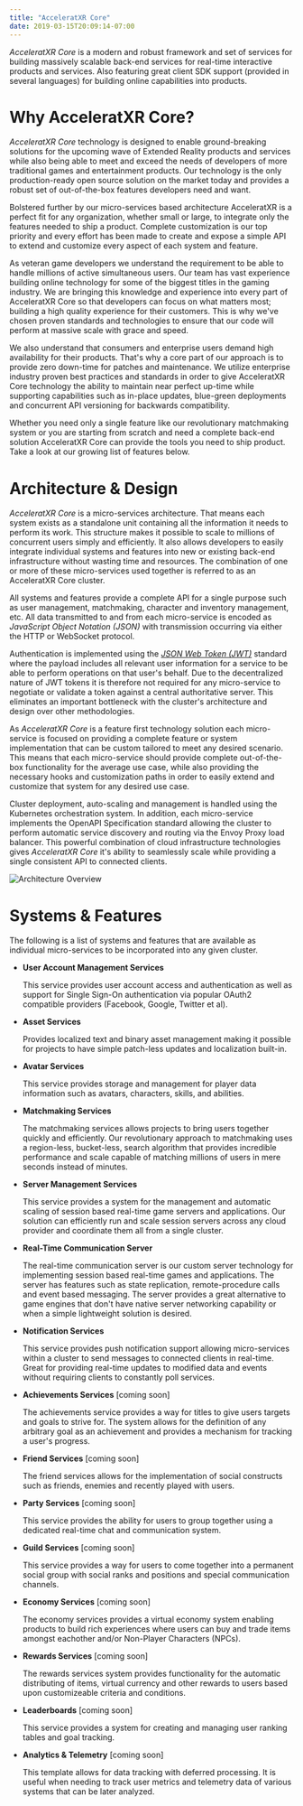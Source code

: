 ```yaml
---
title: "AcceleratXR Core"
date: 2019-03-15T20:09:14-07:00
---
```


_AcceleratXR Core_ is a modern and robust framework and set of services for building massively scalable back-end services for real-time interactive products and services. Also featuring great client SDK support (provided in several languages) for building online capabilities into products.

# Why AcceleratXR Core?

_AcceleratXR Core_ technology is designed to enable ground-breaking solutions for the upcoming wave of Extended Reality products and services while also being able to meet and exceed the needs of developers of more traditional games and entertainment products. Our technology is the only production-ready open source solution on the market today and provides a robust set of out-of-the-box features developers need and want.

Bolstered further by our micro-services based architecture AcceleratXR is a perfect fit for any organization, whether small or large, to integrate only the features needed to ship a product. Complete customization is our top priority and every effort has been made to create and expose a simple API to extend and customize every aspect of each system and feature.

As veteran game developers we understand the requirement to be able to handle millions of active simultaneous users. Our team has vast experience building online technology for some of the biggest titles in the gaming industry. We are bringing this knowledge and experience into every part of AcceleratXR Core so that developers can focus on what matters most; building a high quality experience for their customers. This is why we've chosen proven standards and technologies to ensure that our code will perform at massive scale with grace and speed.

We also understand that consumers and enterprise users demand high availability for their products. That's why a core part of our approach is to provide zero down-time for patches and maintenance. We utilize enterprise industry proven best practices and standards in order to give AcceleratXR Core technology the ability to maintain near perfect up-time while supporting capabilities such as in-place updates, blue-green deployments and concurrent API versioning for backwards compatibility.

Whether you need only a single feature like our revolutionary matchmaking system or you are starting from scratch and need a complete back-end solution AcceleratXR Core can provide the tools you need to ship product. Take a look at our growing list of features below.

# Architecture & Design

_AcceleratXR Core_ is a micro-services architecture. That means each system exists as a standalone unit containing all the information it needs to perform its work. This structure makes it possible to scale to millions of concurrent users simply and efficiently. It also allows developers to easily integrate individual systems and features into new or existing back-end infrastructure without wasting time and resources. The combination of one or more of these micro-services used together is referred to as an AcceleratXR Core cluster.

All systems and features provide a complete API for a single purpose such as user management, matchmaking, character and inventory management, etc. All data transmitted to and from each micro-service is encoded as _JavaScript Object Notation (JSON)_ with transmission occurring via either the HTTP or WebSocket protocol.

Authentication is implemented using the _[JSON Web Token (JWT)](http://jwt.io)_ standard where the payload includes all relevant user information for a service to be able to perform operations on that user's behalf. Due to the decentralized nature of JWT tokens it is therefore not required for any micro-service to negotiate or validate a token against a central authoritative server. This eliminates an important bottleneck with the cluster's architecture and design over other methodologies.

As _AcceleratXR Core_ is a feature first technology solution each micro-service is focused on providing a complete feature or system implementation that can be custom tailored to meet any desired scenario. This means that each micro-service should provide complete out-of-the-box functionality for the average use case, while also providing the necessary hooks and customization paths in order to easily extend and customize that system for any desired use case.

Cluster deployment, auto-scaling and management is handled using the Kubernetes orchestration system. In addition, each micro-service implements the OpenAPI Specification standard allowing the cluster to perform automatic service discovery and routing via the Envoy Proxy load balancer. This powerful combination of cloud infrastructure technologies gives _AcceleratXR Core_ it's ability to seamlessly scale while providing a single consistent API to connected clients.

![Architecture Overview](images/overview_architecture_diagram.png)

# Systems & Features

The following is a list of systems and features that are available as individual micro-services to be incorporated into any given cluster.

-   **User Account Management Services**

    This service provides user account access and authentication as well as support for Single Sign-On authentication via popular OAuth2 compatible providers (Facebook, Google, Twitter et al).

-   **Asset Services**

    Provides localized text and binary asset management making it possible for projects to have simple patch-less updates and localization built-in.

-   **Avatar Services**

    This service provides storage and management for player data information such as avatars, characters, skills, and abilities.

-   **Matchmaking Services**

    The matchmaking services allows projects to bring users together quickly and efficiently. Our revolutionary approach to matchmaking uses a region-less, bucket-less, search algorithm that provides incredible performance and scale capable of matching millions of users in mere seconds instead of minutes.

-   **Server Management Services**

    This service provides a system for the management and automatic scaling of session based real-time game servers and applications. Our solution can efficiently run and scale session servers across any cloud provider and coordinate them all from a single cluster.

-   **Real-Time Communication Server**

    The real-time communication server is our custom server technology for implementing session based real-time games and applications. The server has features such as state replication, remote-procedure calls and event based messaging. The server provides a great alternative to game engines that don't have native server networking capability or when a simple lightweight solution is desired.

-   **Notification Services**

    This service provides push notification support allowing micro-services within a cluster to send messages to connected clients in real-time. Great for providing real-time updates to modified data and events without requiring clients to constantly poll services.

-   **Achievements Services** [coming soon]

    The achievements service provides a way for titles to give users targets and goals to strive for. The system allows for the definition of any arbitrary goal as an achievement and provides a mechanism for tracking a user's progress.

-   **Friend Services** [coming soon]

    The friend services allows for the implementation of social constructs such as friends, enemies and recently played with users.

-   **Party Services** [coming soon]

    This service provides the ability for users to group together using a dedicated real-time chat and communication system.

-   **Guild Services** [coming soon]

    This service provides a way for users to come together into a permanent social group with social ranks and positions and special communication channels.

-   **Economy Services** [coming soon]

    The economy services provides a virtual economy system enabling products to build rich experiences where users can buy and trade items amongst eachother and/or Non-Player Characters (NPCs).

-   **Rewards Services** [coming soon]

    The rewards services system provides functionality for the automatic distributing of items, virtual currency and other rewards to users based upon customizeable criteria and conditions.

-   **Leaderboards** [coming soon]

    This service provides a system for creating and managing user ranking tables and goal tracking.

-   **Analytics & Telemetry** [coming soon]

    This template allows for data tracking with deferred processing. It is useful when needing to track user metrics and telemetry data of various systems that can be later analyzed.
